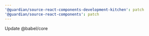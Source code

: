 ```yaml
---
'@guardian/source-react-components-development-kitchen': patch
'@guardian/source-react-components': patch
---
```


Update @babel/core
